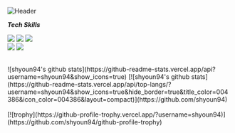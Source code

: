 ![Header](https://capsule-render.vercel.app/api?type=waving&height=200&text=SunHo%20Youn&fontAlignY=40&color=gradient)
<!--
**shyoun94/shyoun94** is a ✨ _special_ ✨ repository because its `README.md` (this file) appears on your GitHub profile.

Here are some ideas to get you started:

- 🔭 I’m currently working on ...
- 🌱 I’m currently learning ...
- 👯 I’m looking to collaborate on ...
- 🤔 I’m looking for help with ...
- 💬 Ask me about ...
- 📫 How to reach me: ...
- 😄 Pronouns: ...
- ⚡ Fun fact: ...
-->
<!-- <a href="버튼을 눌렀을 때 이동할 링크" target="_blank"><img src="https://img.shields.io/badge/뱃지레이블-배경색?style=뱃지모양&logo=로고&logoColor=로고색상"/></a> -->
**_Tech Skills_**

<img src="https://img.shields.io/badge/HTML-E34F26?style=for-the-badge&logo=html&logoColor=white"></a> <img src="https://img.shields.io/badge/CSS-1572B6?style=for-the-badge&logo=css&logoColor=white"></a> <img src="https://img.shields.io/badge/JavaScript-F7DF1E?style=for-the-badge&logo=javaScript&logoColor=white">  
</a><img src="https://img.shields.io/badge/TypeScript-3178C6?style=for-the-badge&logo=typeScript&logoColor=white"></a> <img src="https://img.shields.io/badge/react-61DAFB?style=for-the-badge&logo=react&logoColor=white"></a>

<br>
![shyoun94's github stats](https://github-readme-stats.vercel.app/api?username=shyoun94&show_icons=true)
[![shyoun94's github stats](https://github-readme-stats.vercel.app/api/top-langs/?username=shyoun94&show_icons=true&hide_border=true&title_color=004386&icon_color=004386&layout=compact)](https://github.com/shyoun94)
<br>
<br>
[![trophy](https://github-profile-trophy.vercel.app/?username=shyoun94)](https://github.com/shyoun94/github-profile-trophy)
<br>
